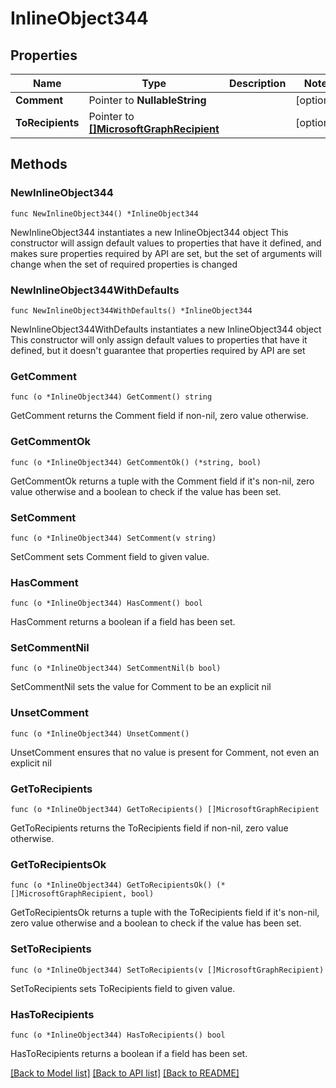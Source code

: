 # InlineObject344

## Properties

Name | Type | Description | Notes
------------ | ------------- | ------------- | -------------
**Comment** | Pointer to **NullableString** |  | [optional] 
**ToRecipients** | Pointer to [**[]MicrosoftGraphRecipient**](MicrosoftGraphRecipient.md) |  | [optional] 

## Methods

### NewInlineObject344

`func NewInlineObject344() *InlineObject344`

NewInlineObject344 instantiates a new InlineObject344 object
This constructor will assign default values to properties that have it defined,
and makes sure properties required by API are set, but the set of arguments
will change when the set of required properties is changed

### NewInlineObject344WithDefaults

`func NewInlineObject344WithDefaults() *InlineObject344`

NewInlineObject344WithDefaults instantiates a new InlineObject344 object
This constructor will only assign default values to properties that have it defined,
but it doesn't guarantee that properties required by API are set

### GetComment

`func (o *InlineObject344) GetComment() string`

GetComment returns the Comment field if non-nil, zero value otherwise.

### GetCommentOk

`func (o *InlineObject344) GetCommentOk() (*string, bool)`

GetCommentOk returns a tuple with the Comment field if it's non-nil, zero value otherwise
and a boolean to check if the value has been set.

### SetComment

`func (o *InlineObject344) SetComment(v string)`

SetComment sets Comment field to given value.

### HasComment

`func (o *InlineObject344) HasComment() bool`

HasComment returns a boolean if a field has been set.

### SetCommentNil

`func (o *InlineObject344) SetCommentNil(b bool)`

 SetCommentNil sets the value for Comment to be an explicit nil

### UnsetComment
`func (o *InlineObject344) UnsetComment()`

UnsetComment ensures that no value is present for Comment, not even an explicit nil
### GetToRecipients

`func (o *InlineObject344) GetToRecipients() []MicrosoftGraphRecipient`

GetToRecipients returns the ToRecipients field if non-nil, zero value otherwise.

### GetToRecipientsOk

`func (o *InlineObject344) GetToRecipientsOk() (*[]MicrosoftGraphRecipient, bool)`

GetToRecipientsOk returns a tuple with the ToRecipients field if it's non-nil, zero value otherwise
and a boolean to check if the value has been set.

### SetToRecipients

`func (o *InlineObject344) SetToRecipients(v []MicrosoftGraphRecipient)`

SetToRecipients sets ToRecipients field to given value.

### HasToRecipients

`func (o *InlineObject344) HasToRecipients() bool`

HasToRecipients returns a boolean if a field has been set.


[[Back to Model list]](../README.md#documentation-for-models) [[Back to API list]](../README.md#documentation-for-api-endpoints) [[Back to README]](../README.md)


